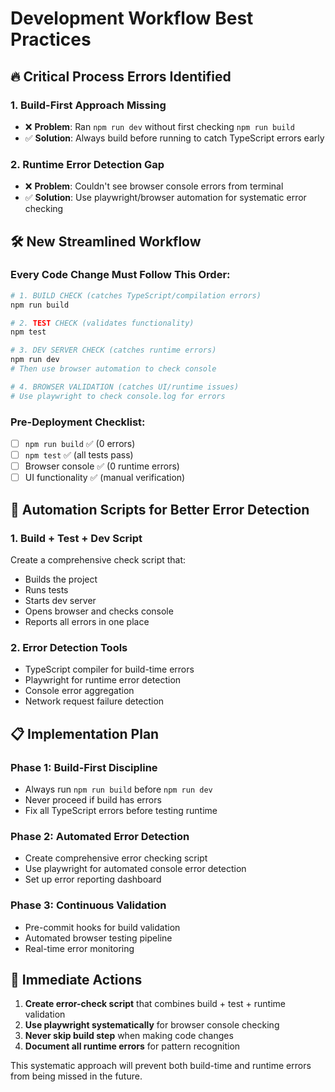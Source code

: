 # Development Workflow Best Practices

## 🔥 Critical Process Errors Identified

### 1. **Build-First Approach Missing**
- ❌ **Problem**: Ran `npm run dev` without first checking `npm run build`
- ✅ **Solution**: Always build before running to catch TypeScript errors early

### 2. **Runtime Error Detection Gap**
- ❌ **Problem**: Couldn't see browser console errors from terminal
- ✅ **Solution**: Use playwright/browser automation for systematic error checking

## 🛠️ New Streamlined Workflow

### Every Code Change Must Follow This Order:

```bash
# 1. BUILD CHECK (catches TypeScript/compilation errors)
npm run build

# 2. TEST CHECK (validates functionality)
npm test

# 3. DEV SERVER CHECK (catches runtime errors)
npm run dev
# Then use browser automation to check console

# 4. BROWSER VALIDATION (catches UI/runtime issues)
# Use playwright to check console.log for errors
```

### Pre-Deployment Checklist:
- [ ] `npm run build` ✅ (0 errors)
- [ ] `npm test` ✅ (all tests pass)
- [ ] Browser console ✅ (0 runtime errors)
- [ ] UI functionality ✅ (manual verification)

## 🚀 Automation Scripts for Better Error Detection

### 1. Build + Test + Dev Script
Create a comprehensive check script that:
- Builds the project
- Runs tests
- Starts dev server
- Opens browser and checks console
- Reports all errors in one place

### 2. Error Detection Tools
- TypeScript compiler for build-time errors
- Playwright for runtime error detection
- Console error aggregation
- Network request failure detection

## 📋 Implementation Plan

### Phase 1: Build-First Discipline
- Always run `npm run build` before `npm run dev`
- Never proceed if build has errors
- Fix all TypeScript errors before testing runtime

### Phase 2: Automated Error Detection
- Create comprehensive error checking script
- Use playwright for automated console error detection
- Set up error reporting dashboard

### Phase 3: Continuous Validation
- Pre-commit hooks for build validation
- Automated browser testing pipeline
- Real-time error monitoring

## 🎯 Immediate Actions

1. **Create error-check script** that combines build + test + runtime validation
2. **Use playwright systematically** for browser console checking  
3. **Never skip build step** when making code changes
4. **Document all runtime errors** for pattern recognition

This systematic approach will prevent both build-time and runtime errors from being missed in the future.